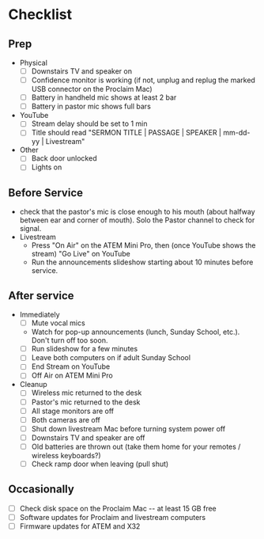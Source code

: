 # Checklist

## Prep

- Physical
  - [ ] Downstairs TV and speaker on
  - [ ] Confidence monitor is working (if not, unplug and replug the marked USB connector on the Proclaim Mac)
  - [ ] Battery in handheld mic shows at least 2 bar
  - [ ] Battery in pastor mic shows full bars
- YouTube
  - [ ] Stream delay should be set to 1 min
  - [ ] Title should read "SERMON TITLE | PASSAGE | SPEAKER | mm-dd-yy | Livestream"
- Other
  - [ ] Back door unlocked
  - [ ] Lights on

## Before Service

- check that the pastor's mic is close enough to his mouth (about halfway between ear and corner of mouth). Solo the Pastor channel to check for signal.
- Livestream
  - Press "On Air" on the ATEM Mini Pro, then (once YouTube shows the stream) "Go Live" on YouTube
  - Run the announcements slideshow starting about 10 minutes before service.

## After service

- Immediately
  - [ ] Mute vocal mics
  - Watch for pop-up announcements (lunch, Sunday School, etc.). Don't turn off too soon.
  - [ ] Run slideshow for a few minutes
  - [ ] Leave both computers on if adult Sunday School
  - [ ] End Stream on YouTube
  - [ ] Off Air on ATEM Mini Pro
- Cleanup
  - [ ] Wireless mic returned to the desk
  - [ ] Pastor's mic returned to the desk
  - [ ] All stage monitors are off
  - [ ] Both cameras are off
  - [ ] Shut down livestream Mac before turning system power off
  - [ ] Downstairs TV and speaker are off
  - [ ] Old batteries are thrown out (take them home for your remotes / wireless keyboards?)
  - [ ] Check ramp door when leaving (pull shut)

## Occasionally

- [ ] Check disk space on the Proclaim Mac -- at least 15 GB free
- [ ] Software updates for Proclaim and livestream computers
- [ ] Firmware updates for ATEM and X32
